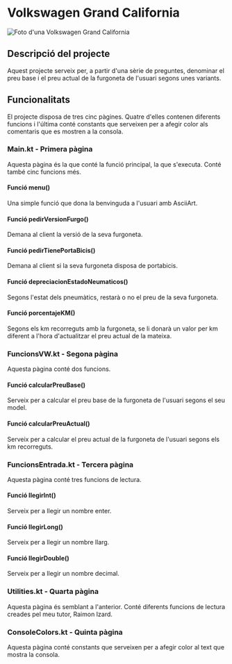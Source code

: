 # Volkswagen Grand California
![Foto d'una Volkswagen Grand California](https://github.com/gallardo4/Gallardo/blob/master/VW_Grand_California_600_2.0_TDI_%E2%80%93_f_03072021.jpg)
## Descripció del projecte
Aquest projecte serveix per, a partir d'una sèrie de preguntes, denominar el preu base i el preu actual de la furgoneta de l'usuari segons unes variants.
## Funcionalitats
El projecte disposa de tres cinc pàgines. Quatre d'elles contenen diferents funcions i l'última conté constants que serveixen per a afegir color als comentaris que es mostren a la consola.
### Main.kt - Primera pàgina
Aquesta pàgina és la que conté la funció principal, la que s'executa. Conté també cinc funcions més.
#### Funció menu()
Una simple funció que dona la benvinguda a l'usuari amb AsciiArt.
#### Funció pedirVersionFurgo()
Demana al client la versió de la seva furgoneta.
#### Funció pedirTienePortaBicis()
Demana al client si la seva furgoneta disposa de portabicis.
#### Funció depreciacionEstadoNeumaticos()
Segons l'estat dels pneumàtics, restarà o no el preu de la seva furgoneta.
#### Funció porcentajeKM()
Segons els km recorreguts amb la furgoneta, se li donarà un valor per km diferent a l'hora d'actualitzar el preu actual de la mateixa.
### FuncionsVW.kt - Segona pàgina
Aquesta pàgina conté dos funcions.
#### Funció calcularPreuBase()
Serveix per a calcular el preu base de la furgoneta de l'usuari segons el seu model.
#### Funció calcularPreuActual()
Serveix per a calcular el preu actual de la furgoneta de l'usuari segons els km recorreguts.
### FuncionsEntrada.kt - Tercera pàgina
Aquesta pàgina conté tres funcions de lectura.
#### Funció llegirInt()
Serveix per a llegir un nombre enter.
#### Funció llegirLong()
Serveix per a llegir un nombre llarg.
#### Funció llegirDouble()
Serveix per a llegir un nombre decimal.
### Utilities.kt - Quarta pàgina
Aquesta pàgina és semblant a l'anterior. Conté diferents funcions de lectura creades pel meu tutor, Raimon Izard.
### ConsoleColors.kt - Quinta pàgina
Aquesta pàgina conté constants que serveixen per a afegir color al text que mostra la consola.
